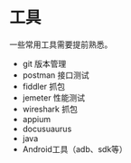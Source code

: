 # 工具

一些常用工具需要提前熟悉。

- git 版本管理      
- postman 接口测试
- fiddler 抓包  
- jemeter 性能测试
- wireshark 抓包
- appium
- docusuaurus
- java
- Android工具（adb、sdk等）